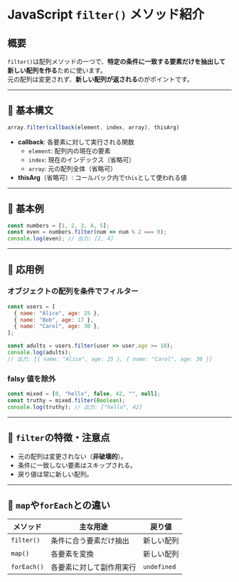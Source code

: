
# JavaScript `filter()` メソッド紹介

##  概要

`filter()`は配列メソッドの一つで、**特定の条件に一致する要素だけを抽出して新しい配列を作る**ために使います。  
元の配列は変更されず、**新しい配列が返される**のがポイントです。

---

## 🔸 基本構文

```js
array.filter(callback(element, index, array), thisArg)
```

- **callback**: 各要素に対して実行される関数
  - `element`: 配列内の現在の要素
  - `index`: 現在のインデックス（省略可）
  - `array`: 元の配列全体（省略可）
- **thisArg**（省略可）: コールバック内で`this`として使われる値

---

## 🔸 基本例

```js
const numbers = [1, 2, 3, 4, 5];
const even = numbers.filter(num => num % 2 === 0);
console.log(even); // 出力: [2, 4]
```

---

## 🔸 応用例

### オブジェクトの配列を条件でフィルター

```js
const users = [
  { name: "Alice", age: 25 },
  { name: "Bob", age: 17 },
  { name: "Carol", age: 30 },
];

const adults = users.filter(user => user.age >= 18);
console.log(adults);
// 出力: [{ name: "Alice", age: 25 }, { name: "Carol", age: 30 }]
```

### falsy 値を除外

```js
const mixed = [0, "hello", false, 42, "", null];
const truthy = mixed.filter(Boolean);
console.log(truthy); // 出力: ["hello", 42]
```

---

## 🔸 `filter`の特徴・注意点

- 元の配列は変更されない（**非破壊的**）。
- 条件に一致しない要素はスキップされる。
- 戻り値は常に新しい配列。

---

## 🔸 `map`や`forEach`との違い

| メソッド   | 主な用途                  | 戻り値         |
|------------|---------------------------|----------------|
| `filter()` | 条件に合う要素だけ抽出    | 新しい配列     |
| `map()`    | 各要素を変換              | 新しい配列     |
| `forEach()`| 各要素に対して副作用実行  | `undefined`     |
